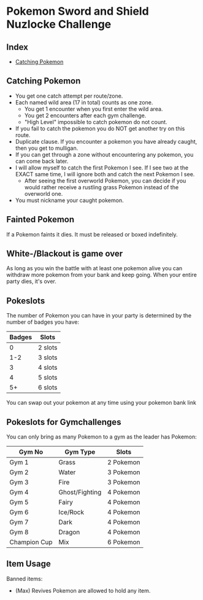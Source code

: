 # Pokemon Sword and Shield Nuzlocke Challenge
## Index
* [Catching Pokemon](#catching-pokemon)

## Catching Pokemon
* You get one catch attempt per route/zone.
* Each named wild area (17 in total) counts as one zone.
  * You get 1 encounter when you first enter the wild area.
  * You get 2 encounters after each gym challenge.
  * "High Level" impossible to catch pokemon do not count.
* If you fail to catch the pokemon you do NOT get another try on this route.
* Duplicate clause. If you encounter a pokemon you have already caught, then you get to mulligan.
* If you can get through a zone without encountering any pokemon, you can come back later.
* I will allow myself to catch the first Pokemon I see. If I see two at the EXACT same time, I will ignore both and catch the next Pokemon I see.
  * After seeing the first overworld Pokemon, you can decide if you would rather receive a rustling grass Pokemon instead of the overworld one.
* You must nickname your caught pokemon.

## Fainted Pokemon
If a Pokemon faints it dies. It must be released or boxed indefinitely.

## White-/Blackout is game over
As long as you win the battle with at least one pokemon alive you can withdraw more pokemon from your bank and keep going. When your entire party dies, it's over.

## Pokeslots
The number of Pokemon you can have in your party is determined by the number of badges you have:

| Badges | Slots
|----|--------|
| 0 | 2 slots
| 1-2 | 3 slots
| 3 | 4 slots
| 4 | 5 slots
| 5+ | 6 slots

You can swap out your pokemon at any time using your pokemon bank link

## Pokeslots for Gymchallenges
You can only bring as many Pokemon to a gym as the leader has Pokemon:

| Gym No | Gym Type | Slots 
|--------|--------|--------|
| Gym 1 | Grass | 2 Pokemon
| Gym 2 | Water | 3 Pokemon
| Gym 3 | Fire | 3 Pokemon
| Gym 4 | Ghost/Fighting | 4 Pokemon
| Gym 5 | Fairy | 4 Pokemon
| Gym 6 | Ice/Rock | 4 Pokemon
| Gym 7 | Dark | 4 Pokemon
| Gym 8 | Dragon | 4 Pokemon
| Champion Cup | Mix | 6 Pokemon
  
## Item Usage
Banned items:
  * (Max) Revives
Pokemon are allowed to hold any item.
